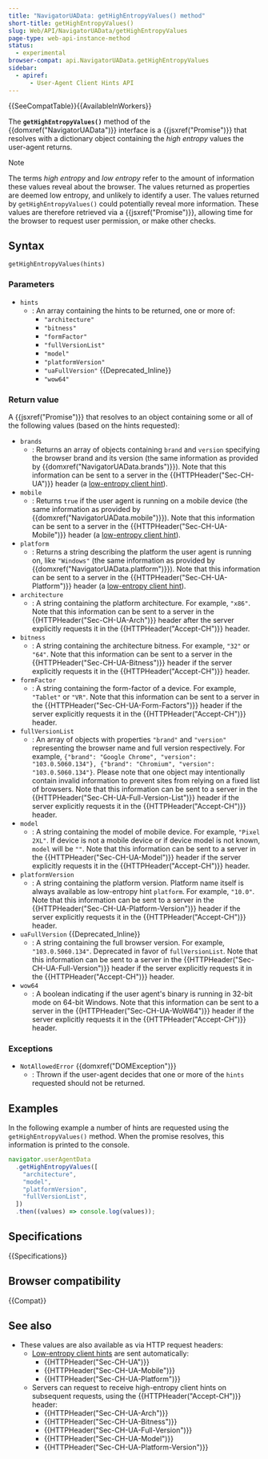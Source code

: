 ```yaml
---
title: "NavigatorUAData: getHighEntropyValues() method"
short-title: getHighEntropyValues()
slug: Web/API/NavigatorUAData/getHighEntropyValues
page-type: web-api-instance-method
status:
  - experimental
browser-compat: api.NavigatorUAData.getHighEntropyValues
sidebar:
  - apiref:
      - User-Agent Client Hints API
---
```


{{SeeCompatTable}}{{AvailableInWorkers}}

The **`getHighEntropyValues()`** method of the {{domxref("NavigatorUAData")}} interface is a {{jsxref("Promise")}} that resolves with a dictionary object containing the _high entropy_ values the user-agent returns.

> [!NOTE]
> The terms _high entropy_ and _low entropy_ refer to the amount of information these values reveal about the browser.
> The values returned as properties are deemed low entropy, and unlikely to identify a user.
> The values returned by `getHighEntropyValues()` could potentially reveal more information.
> These values are therefore retrieved via a {{jsxref("Promise")}}, allowing time for the browser to request user permission, or make other checks.

## Syntax

```js-nolint
getHighEntropyValues(hints)
```

### Parameters

- `hints`
  - : An array containing the hints to be returned, one or more of:
    - `"architecture"`
    - `"bitness"`
    - `"formFactor"`
    - `"fullVersionList"`
    - `"model"`
    - `"platformVersion"`
    - `"uaFullVersion"` {{Deprecated_Inline}}
    - `"wow64"`

### Return value

A {{jsxref("Promise")}} that resolves to an object containing some or all of the following values (based on the hints requested):

- `brands`
  - : Returns an array of objects containing `brand` and `version` specifying the browser brand and its version (the same information as provided by {{domxref("NavigatorUAData.brands")}}).
    Note that this information can be sent to a server in the {{HTTPHeader("Sec-CH-UA")}} header (a [low-entropy client hint](/en-US/docs/Web/HTTP/Guides/Client_hints#low_entropy_hints)).
- `mobile`
  - : Returns `true` if the user agent is running on a mobile device (the same information as provided by {{domxref("NavigatorUAData.mobile")}}).
    Note that this information can be sent to a server in the {{HTTPHeader("Sec-CH-UA-Mobile")}} header (a [low-entropy client hint](/en-US/docs/Web/HTTP/Guides/Client_hints#low_entropy_hints)).
- `platform`
  - : Returns a string describing the platform the user agent is running on, like `"Windows"` (the same information as provided by {{domxref("NavigatorUAData.platform")}}).
    Note that this information can be sent to a server in the {{HTTPHeader("Sec-CH-UA-Platform")}} header (a [low-entropy client hint](/en-US/docs/Web/HTTP/Guides/Client_hints#low_entropy_hints)).
- `architecture`
  - : A string containing the platform architecture. For example, `"x86"`.
    Note that this information can be sent to a server in the {{HTTPHeader("Sec-CH-UA-Arch")}} header after the server explicitly requests it in the {{HTTPHeader("Accept-CH")}} header.
- `bitness`
  - : A string containing the architecture bitness. For example, `"32"` or `"64"`.
    Note that this information can be sent to a server in the {{HTTPHeader("Sec-CH-UA-Bitness")}} header if the server explicitly requests it in the {{HTTPHeader("Accept-CH")}} header.
- `formFactor`
  - : A string containing the form-factor of a device. For example, `"Tablet"` or `"VR"`.
    Note that this information can be sent to a server in the {{HTTPHeader("Sec-CH-UA-Form-Factors")}} header if the server explicitly requests it in the {{HTTPHeader("Accept-CH")}} header.
- `fullVersionList`
  - : An array of objects with properties `"brand"` and `"version"` representing the browser name and full version respectively.
    For example, `{"brand": "Google Chrome", "version": "103.0.5060.134"}, {"brand": "Chromium", "version": "103.0.5060.134"}`.
    Please note that one object may intentionally contain invalid information to prevent sites from relying on a fixed list of browsers.
    Note that this information can be sent to a server in the {{HTTPHeader("Sec-CH-UA-Full-Version-List")}} header if the server explicitly requests it in the {{HTTPHeader("Accept-CH")}} header.
- `model`
  - : A string containing the model of mobile device. For example, `"Pixel 2XL"`. If device is not a mobile device or if device model is not known, `model` will be `""`.
    Note that this information can be sent to a server in the {{HTTPHeader("Sec-CH-UA-Model")}} header if the server explicitly requests it in the {{HTTPHeader("Accept-CH")}} header.
- `platformVersion`
  - : A string containing the platform version. Platform name itself is always available as low-entropy hint `platform`. For example, `"10.0"`.
    Note that this information can be sent to a server in the {{HTTPHeader("Sec-CH-UA-Platform-Version")}} header if the server explicitly requests it in the {{HTTPHeader("Accept-CH")}} header.
- `uaFullVersion` {{Deprecated_Inline}}
  - : A string containing the full browser version. For example, `"103.0.5060.134"`. Deprecated in favor of `fullVersionList`.
    Note that this information can be sent to a server in the {{HTTPHeader("Sec-CH-UA-Full-Version")}} header if the server explicitly requests it in the {{HTTPHeader("Accept-CH")}} header.
- `wow64`
  - : A boolean indicating if the user agent's binary is running in 32-bit mode on 64-bit Windows.
    Note that this information can be sent to a server in the {{HTTPHeader("Sec-CH-UA-WoW64")}} header if the server explicitly requests it in the {{HTTPHeader("Accept-CH")}} header.

### Exceptions

- `NotAllowedError` {{domxref("DOMException")}}
  - : Thrown if the user-agent decides that one or more of the `hints` requested should not be returned.

## Examples

In the following example a number of hints are requested using the `getHighEntropyValues()` method.
When the promise resolves, this information is printed to the console.

```js
navigator.userAgentData
  .getHighEntropyValues([
    "architecture",
    "model",
    "platformVersion",
    "fullVersionList",
  ])
  .then((values) => console.log(values));
```

## Specifications

{{Specifications}}

## Browser compatibility

{{Compat}}

## See also

- These values are also available as via HTTP request headers:
  - [Low-entropy client hints](/en-US/docs/Web/HTTP/Guides/Client_hints#low_entropy_hints) are sent automatically:
    - {{HTTPHeader("Sec-CH-UA")}}
    - {{HTTPHeader("Sec-CH-UA-Mobile")}}
    - {{HTTPHeader("Sec-CH-UA-Platform")}}
  - Servers can request to receive high-entropy client hints on subsequent requests, using the {{HTTPHeader("Accept-CH")}} header:
    - {{HTTPHeader("Sec-CH-UA-Arch")}}
    - {{HTTPHeader("Sec-CH-UA-Bitness")}}
    - {{HTTPHeader("Sec-CH-UA-Full-Version")}}
    - {{HTTPHeader("Sec-CH-UA-Model")}}
    - {{HTTPHeader("Sec-CH-UA-Platform-Version")}}
